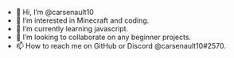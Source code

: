 - 👋 Hi, I’m @carsenault10
- 👀 I’m interested in Minecraft and coding.
- 🌱 I’m currently learning javascript.
- 💞️ I’m looking to collaborate on any beginner projects.
- 📫 How to reach me on GitHub or Discord @carsenault10#2570.

<!---
carsenault10/carsenault10 is a ✨ special ✨ repository because its `README.md` (this file) appears on your GitHub profile.
You can click the Preview link to take a look at your changes.
--->

